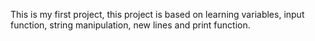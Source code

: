 This is my first project, this project is based on learning variables, input function, string manipulation, new lines and print function.
